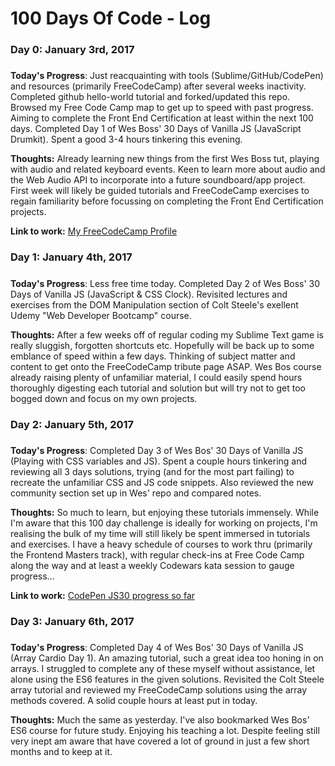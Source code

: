 # 100 Days Of Code - Log

### Day 0: January 3rd, 2017
##### 

**Today's Progress**: Just reacquainting with tools (Sublime/GitHub/CodePen) and resources (primarily FreeCodeCamp) after several weeks inactivity.  Completed github hello-world tutorial and forked/updated this repo. Browsed my Free Code Camp map to get up to speed with past progress. Aiming to complete the Front End Certification at least within the next 100 days.  Completed Day 1 of Wes Boss' 30 Days of Vanilla JS (JavaScript Drumkit). Spent a good 3-4 hours tinkering this evening.

**Thoughts:**  Already learning new things from the first Wes Boss tut, playing with audio and related keyboard events.  Keen to learn more about audio and the Web Audio API to incorporate into a future soundboard/app project.  First week will likely be guided tutorials and FreeCodeCamp exercises to regain familiarity before focussing on completing the Front End Certification projects.

**Link to work:** [My FreeCodeCamp Profile](https://www.freecodecamp.com/natefix)

### Day 1: January 4th, 2017
##### 

**Today's Progress**: Less free time today.   Completed Day 2 of Wes Boss' 30 Days of Vanilla JS (JavaScript & CSS Clock). Revisited lectures and exercises from the DOM Manipulation section of Colt Steele's exellent Udemy "Web Developer Bootcamp" course.

**Thoughts:**  After a few weeks off of regular coding my Sublime Text game is really sluggish, forgotten shortcuts etc.  Hopefully will be back up to some emblance of speed within a few days.  Thinking of subject matter and content to get onto the FreeCodeCamp tribute page ASAP.  Wes Bos course already raising plenty of unfamiliar material, I could easily spend hours thoroughly digesting each tutorial and solution but will try not to get too bogged down and focus on my own projects.

### Day 2: January 5th, 2017
##### 

**Today's Progress**:   Completed Day 3 of Wes Bos' 30 Days of Vanilla JS (Playing with CSS variables and JS). Spent a couple hours tinkering and reviewing all 3 days solutions, trying (and for the most part failing) to recreate the unfamiliar CSS and JS code snippets.  Also reviewed the new community section set up in Wes' repo and compared notes.

**Thoughts:**  So much to learn, but enjoying these tutorials immensely.  While I'm aware that this 100 day challenge is ideally for working on projects, I'm realising the bulk of my time will still likely be spent immersed in tutorials and exercises.  I have a heavy schedule of courses to work thru (primarily the Frontend Masters track), with regular check-ins at Free Code Camp along the way and at least a weekly Codewars kata session to gauge progress...

**Link to work:** [CodePen JS30 progress so far](https://codepen.io/NateFix/)

### Day 3: January 6th, 2017
##### 

**Today's Progress**:   Completed Day 4 of Wes Bos' 30 Days of Vanilla JS (Array Cardio Day 1). An amazing tutorial, such a great idea too honing in on arrays.  I struggled to complete any of these myself without assistance, let alone using the ES6 features in the given solutions.  Revisited the Colt Steele array tutorial and reviewed my FreeCodeCamp solutions using the array methods covered.  A solid couple hours at least put in today.

**Thoughts:**  Much the same as yesterday.  I've also bookmarked Wes Bos' ES6 course for future study.  Enjoying his teaching a lot.  Despite feeling still very inept am aware that have covered a lot of ground in just a few short months and to keep at it.



